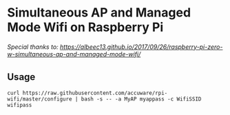 # Simultaneous AP and Managed Mode Wifi on Raspberry Pi

###### Special thanks to: https://albeec13.github.io/2017/09/26/raspberry-pi-zero-w-simultaneous-ap-and-managed-mode-wifi/


## Usage
```
curl https://raw.githubusercontent.com/accuware/rpi-wifi/master/configure | bash -s -- -a MyAP myappass -c WifiSSID wifipass

```
